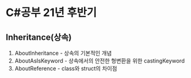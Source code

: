 # C#공부 21년 후반기

## Inheritance(상속)
1. AboutInheritance - 상속의 기본적인 개념
2. AboutAsIsKeyword - 상속에서의 안전한 형변환을 위한 castingKeyword
3. AboutReference - class와 struct의 차이점
